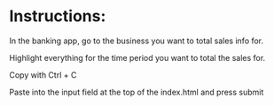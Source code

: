 Instructions:
=================================
In the banking app, go to the business you want to total sales info for.

Highlight everything for the time period you want to total the sales for.

Copy with Ctrl + C

Paste into the input field at the top of the index.html and press submit
